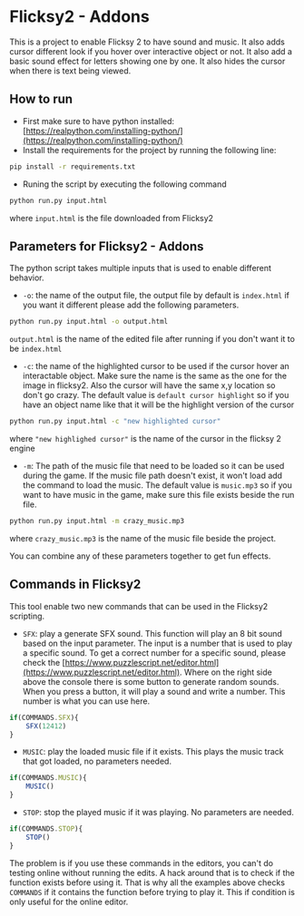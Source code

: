 # Flicksy2 - Addons
This is a project to enable Flicksy 2 to have sound and music. It also adds cursor different look if you hover over interactive object or not. It also add a basic sound effect for letters showing one by one. It also hides the cursor when there is text being viewed.

## How to run
- First make sure to have python installed: [https://realpython.com/installing-python/](https://realpython.com/installing-python/)
- Install the requirements for the project by running the following line:
```bash
pip install -r requirements.txt
```
- Runing the script by executing the following command
```bash
python run.py input.html
```
where `input.html` is the file downloaded from Flicksy2

## Parameters for Flicksy2 - Addons
The python script takes multiple inputs that is used to enable different behavior. 
- `-o`: the name of the output file, the output file by default is `index.html` if you want it different please add the following parameters.
```bash
python run.py input.html -o output.html
```
`output.html` is the name of the edited file after running if you don't want it to be `index.html`
- `-c`: the name of the highlighted cursor to be used if the cursor hover an interactable object. Make sure the name is the same as the one for the image in flicksy2. Also the cursor will have the same x,y location so don't go crazy. The default value is `default cursor highlight` so if you have an object name like that it will be the highlight version of the cursor
```bash
python run.py input.html -c "new highlighted cursor"
```
where `"new highlighed cursor"` is the name of the cursor in the flicksy 2 engine
- `-m`: The path of the music file that need to be loaded so it can be used during the game. If the music file path doesn't exist, it won't load add the command to load the music. The default value is `music.mp3` so if you want to have music in the game, make sure this file exists beside the run file.
```bash
python run.py input.html -m crazy_music.mp3
```
where `crazy_music.mp3` is the name of the music file beside the project.

You can combine any of these parameters together to get fun effects.

## Commands in Flicksy2
This tool enable two new commands that can be used in the Flicksy2 scripting.
- `SFX`: play a generate SFX sound. This function will play an 8 bit sound based on the input parameter. The input is a number that is used to play a specific sound. To get a correct number for a specific sound, please check the [https://www.puzzlescript.net/editor.html](https://www.puzzlescript.net/editor.html). Where on the right side above the console there is some button to generate random sounds. When you press a button, it will play a sound and write a number. This number is what you can use here.
```javascript
if(COMMANDS.SFX){
    SFX(12412)
}
```
- `MUSIC`: play the loaded music file if it exists. This plays the music track that got loaded, no parameters needed.
```javascript
if(COMMANDS.MUSIC){
    MUSIC()
}
```
- `STOP`: stop the played music if it was playing. No parameters are needed.
```javascript
if(COMMANDS.STOP){
    STOP()
}
```

The problem is if you use these commands in the editors, you can't do testing online without running the edits. A hack around that is to check if the function exists before using it. That is why all the examples above checks `COMMANDS` if it contains the function before trying to play it. This if condition is only useful for the online editor.